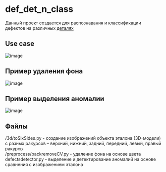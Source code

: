 # def_det_n_class
Данный проект создается для распознавания и классификации дефектов на различных [деталях](https://drive.google.com/drive/folders/1pdHhjAuZXqzPTgiYeGQCL0cEMqkWQ2TN?usp=sharing)

## Use case
![image](https://github.com/user-attachments/assets/317e29a9-b4a1-4b9b-b48d-06c9ba7edca6)


## Пример удаления фона
![image](https://github.com/user-attachments/assets/14129158-73c2-4003-804c-9874415e6d66)



## Пример выделения аномалии
![image](https://github.com/user-attachments/assets/9ae90e4b-6d54-4250-9d05-0a0391a0eee3)




## Файлы
/3d/toSixSides.py - создание изображений объекта эталона (3D-модели) с разных ракурсов – верхний, нижний, задний, передний, левый, правый ракурсы  
/preprocess/backremoveCV.py - удаление фона на основе цвета  
defectsdetector.py - выделение и детектирование аномалий на основе сравнения с изображением эталона  


